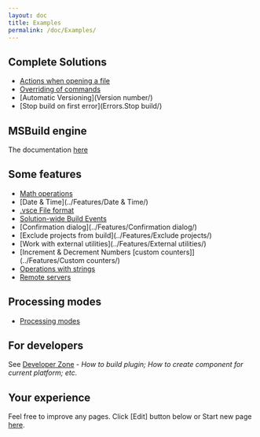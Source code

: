 ```yaml
---
layout: doc
title: Examples
permalink: /doc/Examples/
---
```


## Complete Solutions

* [Actions when opening a file](TODOword/)
* [Overriding of commands](Overriding/)
* [Automatic Versioning](Version number/)
* [Stop build on first error](Errors.Stop build/)

## MSBuild engine

The documentation [here](../Scripts/MSBuild/)

## Some features

* [Math operations](../Features/Math/)
* [Date & Time](../Features/Date & Time/)
* [.vsce File format](../Features/.vsce/)
* [Solution-wide Build Events](../Features/Solution-wide/)
* [Confirmation dialog](../Features/Confirmation dialog/)
* [Exclude projects from build](../Features/Exclude projects/)
* [Work with external utilities](../Features/External utilities/)
* [Increment & Decrement Numbers [custom counters]](../Features/Custom counters/)
* [Operations with strings](../Features/Strings/)
* [Remote servers](../Features/Remote/)

## Processing modes

* [Processing modes](../Modes/)

## For developers

See [Developer Zone](../Dev/) - *How to build plugin; How to create component for current platform; etc.*

## Your experience

Feel free to improve any pages. Click [Edit] button below or Start new page [here](../New/).
